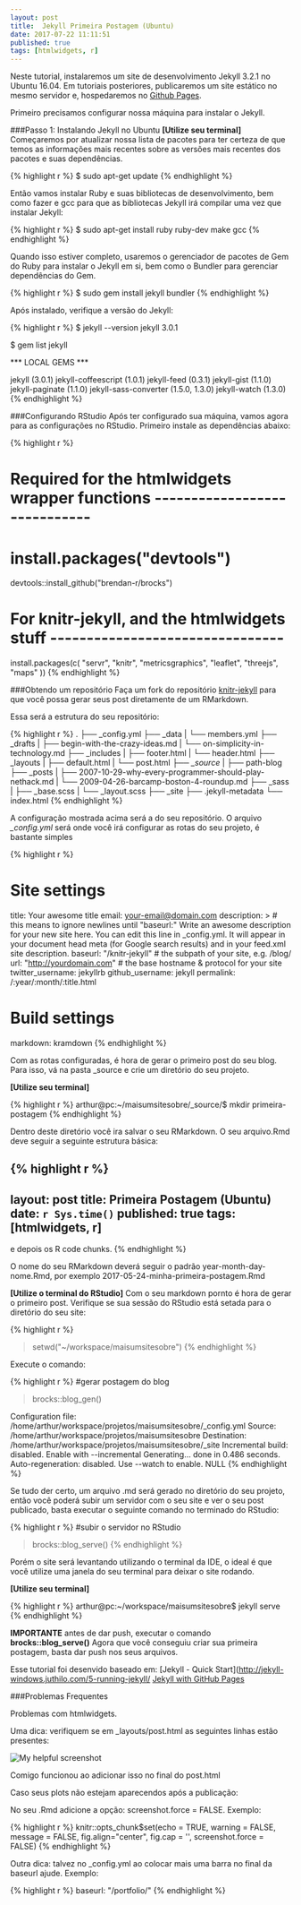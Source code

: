 ```yaml
---
layout: post
title:  Jekyll Primeira Postagem (Ubuntu)
date: 2017-07-22 11:11:51
published: true
tags: [htmlwidgets, r]
---
```


Neste tutorial, instalaremos um site de desenvolvimento Jekyll 3.2.1 no Ubuntu 16.04. Em tutoriais posteriores, publicaremos um site estático no mesmo servidor e, hospedaremos no [Github Pages](https://pages.github.com/).

Primeiro precisamos configurar nossa máquina para instalar o Jekyll.

###Passo 1: Instalando Jekyll no Ubuntu
**[Utilize seu terminal]**
Começaremos por atualizar nossa lista de pacotes para ter certeza de que temos as informações mais recentes sobre as versões mais recentes dos pacotes e suas dependências.


{% highlight r %}
$ sudo apt-get update
{% endhighlight %}

Então vamos instalar Ruby e suas bibliotecas de desenvolvimento, bem como fazer e gcc para que as bibliotecas Jekyll irá compilar uma vez que instalar Jekyll:


{% highlight r %}
$ sudo apt-get install ruby ruby-dev make gcc
{% endhighlight %}

Quando isso estiver completo, usaremos o gerenciador de pacotes de Gem do Ruby para instalar o Jekyll em si, bem como o Bundler para gerenciar dependências do Gem.


{% highlight r %}
$ sudo gem install jekyll bundler
{% endhighlight %}

Após instalado, verifique a versão do Jekyll:


{% highlight r %}
$ jekyll --version
jekyll 3.0.1

$ gem list jekyll

*** LOCAL GEMS ***

jekyll (3.0.1)
jekyll-coffeescript (1.0.1)
jekyll-feed (0.3.1)
jekyll-gist (1.1.0)
jekyll-paginate (1.1.0)
jekyll-sass-converter (1.5.0, 1.3.0)
jekyll-watch (1.3.0)
{% endhighlight %}


###Configurando RStudio
Após ter configurado sua máquina, vamos agora para as configurações no RStudio.
Primeiro instale as dependências abaixo:


{% highlight r %}
# Required for the htmlwidgets wrapper functions -----------------------------
# install.packages("devtools")
devtools::install_github("brendan-r/brocks")

# For knitr-jekyll, and the htmlwidgets stuff --------------------------------
install.packages(c(
  "servr",
  "knitr",
  "metricsgraphics",
  "leaflet",
  "threejs",
  "maps"
))
{% endhighlight %}


###Obtendo um repositório
Faça um fork do repositório [knitr-jekyll](https://github.com/yihui/knitr-jekyll) para que você possa gerar seus post diretamente de um RMarkdown. 

Essa será a estrutura do seu repositório:


{% highlight r %}
.
├── _config.yml
├── _data
|   └── members.yml
├── _drafts
|   ├── begin-with-the-crazy-ideas.md
|   └── on-simplicity-in-technology.md
├── _includes
|   ├── footer.html
|   └── header.html
├── _layouts
|   ├── default.html
|   └── post.html
├── *_source*
|   ├── path-blog
├── _posts
|   ├── 2007-10-29-why-every-programmer-should-play-nethack.md
|   └── 2009-04-26-barcamp-boston-4-roundup.md
├── _sass
|   ├── _base.scss
|   └── _layout.scss
├── _site
├── .jekyll-metadata
└── index.html 
{% endhighlight %}

A configuração mostrada acima será a do seu repositório. O arquivo *_config.yml* será onde você irá configurar as rotas do seu projeto, é bastante simples


{% highlight r %}
# Site settings
title: Your awesome title
email: your-email@domain.com
description: > # this means to ignore newlines until "baseurl:"
  Write an awesome description for your new site here. You can edit this
  line in _config.yml. It will appear in your document head meta (for
  Google search results) and in your feed.xml site description.
baseurl: "/knitr-jekyll" # the subpath of your site, e.g. /blog/
url: "http://yourdomain.com" # the base hostname & protocol for your site
twitter_username: jekyllrb
github_username:  jekyll
permalink: /:year/:month/:title.html

# Build settings
markdown: kramdown
{% endhighlight %}

Com as rotas configuradas, é hora de gerar o primeiro post do seu blog. Para isso, vá na pasta _source e crie um diretório do seu projeto.

**[Utilize seu terminal]**

{% highlight r %}
arthur@pc:~/maisumsitesobre/_source/$ mkdir primeira-postagem
{% endhighlight %}

Dentro deste diretório você ira salvar o seu RMarkdown. O seu arquivo.Rmd deve seguir a seguinte estrutura básica:


{% highlight r %}
---
layout: post
title:  Primeira Postagem (Ubuntu)
date: `r Sys.time()`
published: true
tags: [htmlwidgets, r]
---

e depois os R code chunks.
{% endhighlight %}

O nome do seu RMarkdown deverá seguir o padrão year-month-day-nome.Rmd, por exemplo 2017-05-24-minha-primeira-postagem.Rmd

**[Utilize o terminal do RStudio]**
Com o seu markdown pornto é hora de gerar o primeiro post. Verifique se sua sessão do RStudio está setada para o diretório do seu site: 


{% highlight r %}
> setwd("~/workspace/maisumsitesobre")
{% endhighlight %}

Execute o comando:

{% highlight r %}
#gerar postagem do blog
> brocks::blog_gen()

Configuration file: /home/arthur/workspace/projetos/maisumsitesobre/_config.yml
            Source: /home/arthur/workspace/projetos/maisumsitesobre
       Destination: /home/arthur/workspace/projetos/maisumsitesobre/_site
 Incremental build: disabled. Enable with --incremental
      Generating... 
                    done in 0.486 seconds.
 Auto-regeneration: disabled. Use --watch to enable.
NULL
{% endhighlight %}

Se tudo der certo, um arquivo .md será gerado no diretório do seu projeto, então você poderá subir um servidor com o seu site e ver o seu post publicado, basta executar o seguinte comando no terminado do RStudio:


{% highlight r %}
#subir o servidor no RStudio
> brocks::blog_serve()
{% endhighlight %}

Porém o site será levantando utilizando o terminal da IDE, o ideal é que você utilize uma janela do seu terminal para deixar o site rodando. 

**[Utilize seu terminal]**


{% highlight r %}
arthur@pc:~/workspace/maisumsitesobre$ jekyll serve
{% endhighlight %}

**IMPORTANTE** antes de dar push, executar o comando **brocks::blog_serve()**
Agora que você conseguiu criar sua primeira postagem, basta dar push nos seus arquivos. 

Esse tutorial foi desenvido baseado em:
[Jekyll - Quick Start](http://jekyll-windows.juthilo.com/5-running-jekyll/
[Jekyll with GitHub Pages](https://www.smashingmagazine.com/2014/08/build-blog-jekyll-github-pages/)

###Problemas Frequentes

<p>Problemas com htmlwidgets.</p>
Uma dica: verifiquem se em _layouts/post.html as seguintes linhas estão presentes:

![My helpful screenshot]({{https://arthurlustosa.github.io/maisumsitesobre}}/assets/print-solution-jekyll.png)


Comigo funcionou ao adicionar isso no final do post.html

<p>Caso seus plots não estejam aparecendos após a publicação:</p>
No seu .Rmd adicione a opção: screenshot.force = FALSE. Exemplo: 


{% highlight r %}
knitr::opts_chunk$set(echo = TRUE, 
                      warning = FALSE, 
                      message = FALSE, 
                      fig.align="center", 
                      fig.cap = '', 
                      screenshot.force = FALSE)
{% endhighlight %}

Outra dica: talvez no _config.yml ao colocar mais uma barra no final da baseurl ajude. 
Exemplo: 

{% highlight r %}
  baseurl: "/portfolio/"
{% endhighlight %}
